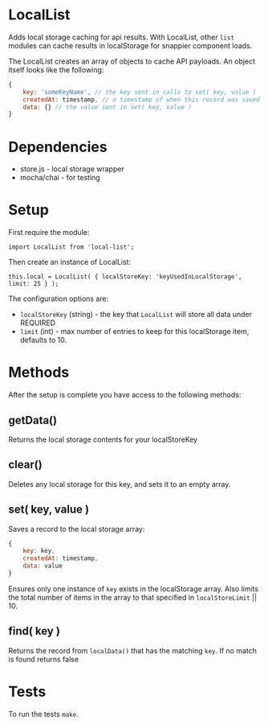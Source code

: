 # LocalList

Adds local storage caching for api results. With LocalList, other `list` modules can cache results in localStorage for snappier component loads.

The LocalList creates an array of objects to cache API payloads. An object itself looks like the following:

```js
{
	key: 'someKeyName', // the key sent in calls to set( key, value )
	createdAt: timestamp, // a timestamp of when this record was saved locally for use in expiring cache or fetch()ing new data
	data: {} // the value sent in set( key, value )
}
```

# Dependencies

- store.js - local storage wrapper
- mocha/chai - for testing

# Setup

First require the module:

```es6
import LocalList from 'local-list';
```

Then create an instance of LocalList:

```es6
this.local = LocalList( { localStoreKey: 'keyUsedInLocalStorage', limit: 25 } );
```

The configuration options are:

- `localStoreKey` (string) - the key that `LocalList` will store all data under REQUIRED
- `limit` (int) - max number of entries to keep for this localStorage item, defaults to 10.

# Methods

After the setup is complete you have access to the following methods:

## getData()

Returns the local storage contents for your localStoreKey

## clear()

Deletes any local storage for this key, and sets it to an empty array.

## set( key, value )

Saves a record to the local storage array:

```js
{
	key: key,
	createdAt: timestamp,
	data: value
}
```

Ensures only one instance of `key` exists in the localStorage array. Also limits the total number of items in the array to that specified in `localStoreLimit` || 10.

## find( key )

Returns the record from `localData()` that has the matching `key`. If no match is found returns false

# Tests

To run the tests `make`.
